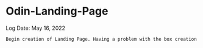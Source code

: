 # Odin-Landing-Page


Log Date: May 16, 2022

    Begin creation of Landing Page. Having a problem with the box creation
    